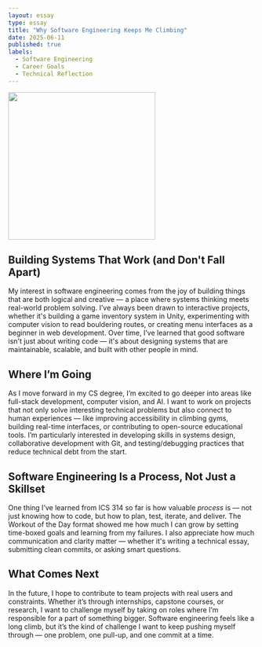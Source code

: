```yaml
---
layout: essay
type: essay
title: "Why Software Engineering Keeps Me Climbing"
date: 2025-06-11
published: true
labels:
  - Software Engineering
  - Career Goals
  - Technical Reflection
---
```


<img width="300px" class="rounded float-start pe-4" src="../img/essays/mind-map.jpg">

## Building Systems That Work (and Don't Fall Apart)

My interest in software engineering comes from the joy of building things that are both logical and creative — a place where systems thinking meets real-world problem solving. I’ve always been drawn to interactive projects, whether it's building a game inventory system in Unity, experimenting with computer vision to read bouldering routes, or creating menu interfaces as a beginner in web development. Over time, I’ve learned that good software isn't just about writing code — it's about designing systems that are maintainable, scalable, and built with other people in mind.

## Where I’m Going

As I move forward in my CS degree, I’m excited to go deeper into areas like full-stack development, computer vision, and AI. I want to work on projects that not only solve interesting technical problems but also connect to human experiences — like improving accessibility in climbing gyms, building real-time interfaces, or contributing to open-source educational tools. I’m particularly interested in developing skills in systems design, collaborative development with Git, and testing/debugging practices that reduce technical debt from the start.

## Software Engineering Is a Process, Not Just a Skillset

One thing I’ve learned from ICS 314 so far is how valuable *process* is — not just knowing how to code, but how to plan, test, iterate, and deliver. The Workout of the Day format showed me how much I can grow by setting time-boxed goals and learning from my failures. I also appreciate how much communication and clarity matter — whether it's writing a technical essay, submitting clean commits, or asking smart questions.

## What Comes Next

In the future, I hope to contribute to team projects with real users and constraints. Whether it’s through internships, capstone courses, or research, I want to challenge myself by taking on roles where I’m responsible for a part of something bigger. Software engineering feels like a long climb, but it’s the kind of challenge I want to keep pushing myself through — one problem, one pull-up, and one commit at a time.
